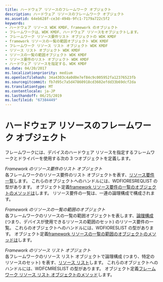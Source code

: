 ```yaml
---
title: ハードウェア リソースのフレームワーク オブジェクト
description: ハードウェア リソースのフレームワーク オブジェクト
ms.assetid: 64eb628f-ce3d-494b-9fc1-7179a722c5f2
keywords:
- ハードウェア リソース WDK KMDF、framework のオブジェクト
- フレームワークは、WDK KMDF、ハードウェア リソースをオブジェクトします。
- フレームワーク リソース要件リスト オブジェクトの WDK KMDF
- framework リソースの一覧の範囲オブジェクト WDK KMDF
- フレームワーク リソース リスト オブジェクト WDK KMDF
- リソース リスト オブジェクト WDK KMDF
- リソースの一覧の範囲オブジェクト WDK KMDF
- リソース要件のリスト オブジェクト WDK KMDF
- ハードウェア リソースを指定する、WDK KMDF
ms.date: 04/20/2017
ms.localizationpriority: medium
ms.openlocfilehash: 34a4303c4a0d0e7ef84c9c005952fa12376523fb
ms.sourcegitcommit: fb7d95c7a5d47860918cd3602efdd33b69dcf2da
ms.translationtype: MT
ms.contentlocale: ja-JP
ms.lasthandoff: 06/25/2019
ms.locfileid: "67384449"
---
```

# <a name="framework-objects-for-hardware-resources"></a>ハードウェア リソースのフレームワーク オブジェクト


フレームワークには、デバイスのハードウェア リソースを指定するフレームワークとドライバーを使用する次の 3 つオブジェクトを定義します。

<a href="" id="framework-resource-requirements-list-objects"></a>*Framework のリソース要件のリスト オブジェクト*  
各フレームワークのリソース要件のリスト オブジェクトを表す、[リソース要件一覧](https://docs.microsoft.com/windows-hardware/drivers/kernel/hardware-resources)します。 これらのオブジェクトへのハンドルには、WDFIORESREQLIST の型があります。 オブジェクト定義[framework リソース要件の一覧のオブジェクトのメソッドは](https://docs.microsoft.com/windows-hardware/drivers/ddi/content/wdfresource/)します。 リソース要件の一覧は、一連の論理構成で構成されます。

<a href="" id="framework-resource-range-list-objects"></a>*Framework のリソースの一覧の範囲のオブジェクト*  
各フレームワークのリソースの一覧の範囲オブジェクトを表します、[論理構成](https://docs.microsoft.com/windows-hardware/drivers/kernel/hardware-resources#ddk-logical-configurations-kg)(つまり、デバイスが使用できるリソースの範囲のセット) のリソース要件の一覧。 これらのオブジェクトへのハンドルには、WDFIORESLIST の型があります。 オブジェクト定義[framework リソースの一覧の範囲のオブジェクトのメソッドは](https://docs.microsoft.com/windows-hardware/drivers/ddi/content/wdfresource/)します。

<a href="" id="framework-resource-list-objects"></a>*Framework のリソース リスト オブジェクト*  
各フレームワークのリソース リスト オブジェクトで論理構成 (つまり、特定のリソースのセット) を表す、[リソース リスト](https://docs.microsoft.com/windows-hardware/drivers/kernel/hardware-resources)します。 これらのオブジェクトへのハンドルには、WDFCMRESLIST の型があります。 オブジェクト定義[フレームワーク リソース リスト オブジェクトのメソッド](https://docs.microsoft.com/windows-hardware/drivers/ddi/content/wdfresource/)します。

 

 





